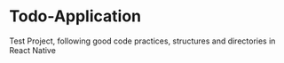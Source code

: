 # Todo-Application
Test Project, following good code practices, structures and directories in React Native

